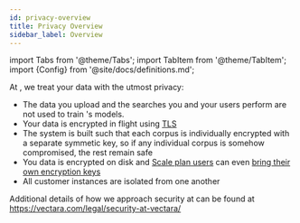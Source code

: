 ```yaml
---
id: privacy-overview
title: Privacy Overview
sidebar_label: Overview
---
```


import Tabs from '@theme/Tabs';
import TabItem from '@theme/TabItem';
import {Config} from '@site/docs/definitions.md';

At <Config v="names.company"/>, we treat your data with the utmost privacy:
* The data you upload and the searches you and your users perform are not used to train <Config v="names.product"/>'s models.
* Your data is encrypted in flight using [TLS](tls)
* The <Config v="names.product"/> system is built such that each corpus is individually encrypted with a separate symmetic key, so if any individual corpus is somehow compromised, the rest remain safe
* You data is encrypted on disk and [Scale plan users](https://vectara.com/pricing/) can even [bring their own encryption keys](encryption)
* All customer instances are isolated from one another

Additional details of how we approach security at <Config v="names.company"/> can
be found at https://vectara.com/legal/security-at-vectara/